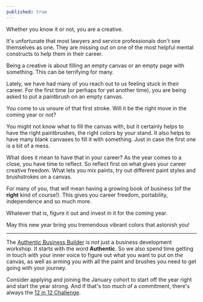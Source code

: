 ```yaml
---
published: true
---
```

Whether you know it or not, you are a creative.

It's unfortunate that most lawyers and service professionals don't see themselves as one. They are missing out on one of the most helpful mental constructs to help them in their career.

Being a creative is about filling an empty canvas or an empty page with something. This can be terrifying for many.

Lately, we have had many of you reach out to us feeling stuck in their career. For the first time (or perhaps for yet another time), you are being asked to put a paintbrush on an empty canvas.

You come to us unsure of that first stroke. Will it be the right move in the coming year or not?

You might not know what to fill the canvas with, but it certainly helps to have the right paintbrushes, the right colors by your stand. It also helps to have many blank canvases to fill it with something. Just in case the first one is a bit of a mess.

What does it mean to have that in your career? As the year comes to a close, you have time to reflect. So reflect first on what gives your career creative freedom. What lets you mix paints, try out different paint styles and brushstrokes on a canvas.

For many of you, that will mean having a growing book of business (of the **right** kind of course!). This gives you career freedom, portability, independence and so much more.

Whatever that is, figure it out and invest in it for the coming year.

May this new year bring you tremendous vibrant colors that astonish you!

----

The [Authentic Business Builder](https://buildyourbook.org/academy/the-authentic-business-builder/) is _not_ just a business development workshop. It starts with the word **Authentic**. So we also spend time getting in touch with your inner voice to figure out what you want to put on the canvas, as well as arming you with all the paint and brushes you need to get going with your journey.

Consider applying and joining the January cohort to start off the year right and start the year strong. And if that's too much of a commitment, there's always the [12 in 12 Challenge](https://buildyourbook.org/12in12/).